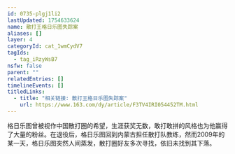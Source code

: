 ```yaml
---
id: 0735-plgj1li2
lastUpdated: 1754633624
name: 散打王格日乐图失踪案
aliases: []
layer: 4
categoryId: cat_1wmCydV7
tagIds:
  - tag_iRzyWsB7
nsfw: false
parent: ""
relatedEntries: []
timelineEvents: []
titledLinks:
  - title: "相关链接: 散打王格日乐图失踪案"
    url: https://www.163.com/dy/article/F3TV4IRI054452TM.html
---
```


格日乐图曾被视作中国散打圈的希望，生涯获奖无数，敢打敢拼的风格也为他赢得了大量的粉丝。在退役后，格日乐图回到内蒙古担任散打队教练，然而2009年的某一天，格日乐图突然人间蒸发，散打圈好友多次寻找，依旧未找到其下落。